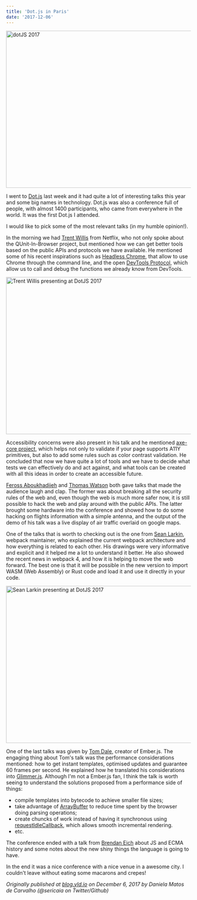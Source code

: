 ```yaml
---
title: 'Dot.js in Paris'
date: '2017-12-06'
---
```


<a data-flickr-embed="true"  href="https://www.flickr.com/photos/97226415@N08/25001894608/in/album-72157689274484261/" title="dotJS 2017"><img src="https://farm5.staticflickr.com/4580/25001894608_36443a8f21_z.jpg" width="640" height="428" alt="dotJS 2017" /></a>

I went to [Dot.js](https://www.dotjs.io/) last week and it had quite a lot of interesting talks this year and some big names in technology. Dot.js was also a conference full of people, with almost 1400 participants, who came from everywhere in the world. It was the first Dot.js I attended.

I would like to pick some of the most relevant talks (in my humble opinion!).

In the morning we had [Trent Willis](https://twitter.com/trentmwillis) from Netflix, who not only spoke about the QUnit-In-Browser project, but mentioned how we can get better tools based on the public APIs and protocols we have available. He mentioned some of his recent inspirations such as [Headless Chrome](https://developers.google.com/web/updates/2017/04/headless-chrome), that allow to use Chrome through the command line, and the open [DevTools Protocol](https://chromedevtools.github.io/devtools-protocol/), which allow us to call and debug the functions we already know from DevTools.

<a data-flickr-embed="true" href="https://www.flickr.com/photos/97226415@N08/37986609285/in/album-72157689274484261/" title="dotJS 2017"><img src="https://farm5.staticflickr.com/4532/37986609285_5c9c3a6db8_z.jpg" width="640" height="428" alt="Trent Willis presenting at DotJS 2017" /></a>

Accessibility concerns were also present in his talk and he mentioned [axe-core project](https://www.axe-core.org/), which helps not only to validate if your page supports A11Y primitives, but also to add some rules such as color contrast validation. He concluded that now we have quite a lot of tools and we have to decide what tests we can effectively do and act against, and what tools can be created with all this ideas in order to create an accessible future.

[Feross Aboukhadijeh](https://twitter.com/feross) and [Thomas Watson](https://twitter.com/wa7son) both gave talks that made the audience laugh and clap. The former was about breaking all the security rules of the web and, even though the web is much more safer now, it is still possible to hack the web and play around with the public APIs. The latter brought some hardware into the conference and showed how to do some hacking on flights information with a simple antenna, and the output of the demo of his talk was a live display of air traffic overlaid on google maps.

One of the talks that is worth to checking out is the one from [Sean Larkin](https://twitter.com/TheLarkInn), webpack maintainer, who explained the current webpack architecture and how everything is related to each other. His drawings were very informative and explicit and it helped me a lot to understand it better. He also showed the recent news in webpack 4, and how it is helping to move the web forward. The best one is that it will be possible in the new version to import WASM (Web Assembly) or Rust code and load it and use it directly in your code.

<a data-flickr-embed="true"  href="https://www.flickr.com/photos/97226415@N08/37986564105/in/album-72157689274484261/" title="dotJS 2017"><img src="https://farm5.staticflickr.com/4515/37986564105_6ae02cce90_z.jpg" width="640" height="428" alt="Sean Larkin presenting at DotJS 2017" /></a>

One of the last talks was given by [Tom Dale](https://twitter.com/tomdale), creator of Ember.js. The engaging thing about Tom's talk was the performance considerations mentioned: how to get instant templates, optimised updates and guarantee 60 frames per second. He explained how he translated his considerations into [Glimmer.js](https://glimmerjs.com/). Although I'm not a Ember.js fan, I think the talk is worth seeing to understand the solutions proposed from a performance side of things:

- compile templates into bytecode to achieve smaller file sizes;
- take advantage of [ArrayBuffer](https://mdn.mozilla.org/en-US/docs/Web/JavaScript/Reference/Global_Objects/ArrayBuffer) to reduce time spent by the browser doing parsing operations;
- create chuncks of work instead of having it synchronous using [requestIdleCallback](https://developer.mozilla.org/en-US/docs/Web/API/Window/requestIdleCallback), which allows smooth incremental rendering.
- etc.

The conference ended with a talk from [Brendan Eich](https://twitter.com/BrendanEich) about JS and ECMA history and some notes about the new shiny things the language is going to have.

In the end it was a nice conference with a nice venue in a awesome city. I couldn't leave without eating some macarons and crepes!

_Originally published at [blog.yld.io](https://blog.yld.io/) on December 6, 2017 by Daniela Matos de Carvalho (@sericaia on Twitter/Github)_
